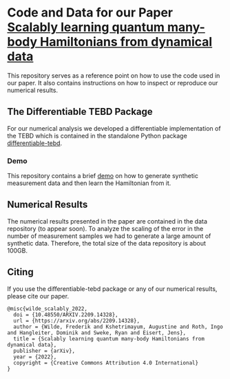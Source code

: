# Code and Data for our Paper [Scalably learning quantum many-body Hamiltonians from dynamical data](https://arxiv.org/abs/2209.14328)
This repository serves as a reference point on how to use the code used in our paper.
It also contains instructions on how to inspect or reproduce our numerical results.

## The Differentiable TEBD Package
For our numerical analysis we developed a differentiable implementation of the TEBD which is contained in the standalone Python package [differentiable-tebd](https://www.github.com/frederikwilde/differentiable-tebd).

### Demo
This repository contains a brief [demo](https://github.com/frederikwilde/scalable-dynamical-hamiltonian-learning/tree/main/demo) on how to generate synthetic measurement data and then learn the Hamiltonian from it.

## Numerical Results
The numerical results presented in the paper are contained in the data repository (to appear soon).
To analyze the scaling of the error in the number of measurement samples we had to generate a large amount of synthetic data.
Therefore, the total size of the data repository is about 100GB.

## Citing
If you use the differentiable-tebd package or any of our numerical results, please cite our paper.
```
@misc{wilde_scalably_2022,
  doi = {10.48550/ARXIV.2209.14328},
  url = {https://arxiv.org/abs/2209.14328},
  author = {Wilde, Frederik and Kshetrimayum, Augustine and Roth, Ingo and Hangleiter, Dominik and Sweke, Ryan and Eisert, Jens},
  title = {Scalably learning quantum many-body Hamiltonians from dynamical data},
  publisher = {arXiv},
  year = {2022},
  copyright = {Creative Commons Attribution 4.0 International}
}
```
